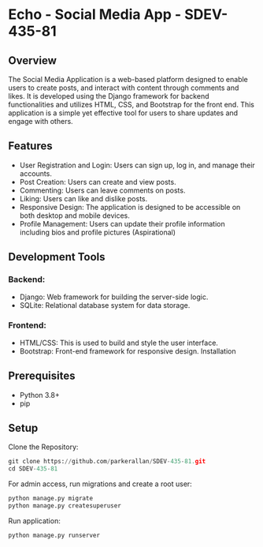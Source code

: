 # Echo - Social Media App - SDEV-435-81
## Overview
The Social Media Application is a web-based platform designed to enable users to create posts, and interact with content through comments and likes. It is developed using the Django framework for backend functionalities and utilizes HTML, CSS, and Bootstrap for the front end. This application is a simple yet effective tool for users to share updates and engage with others.

## Features
- User Registration and Login: Users can sign up, log in, and manage their accounts.
- Post Creation: Users can create and view posts.
- Commenting: Users can leave comments on posts.
- Liking: Users can like and dislike posts.
- Responsive Design: The application is designed to be accessible on both desktop and mobile devices.
- Profile Management: Users can update their profile information including bios and profile pictures (Aspirational)

## Development Tools
### Backend:
- Django: Web framework for building the server-side logic.
- SQLite: Relational database system for data storage.

### Frontend:
- HTML/CSS: This is used to build and style the user interface.
- Bootstrap: Front-end framework for responsive design.
Installation

## Prerequisites
- Python 3.8+
- pip

## Setup
Clone the Repository:
```python
git clone https://github.com/parkerallan/SDEV-435-81.git
cd SDEV-435-81
```
For admin access, run migrations and create a root user:
```python 
python manage.py migrate
python manage.py createsuperuser
```
Run application:
```python 
python manage.py runserver
```
